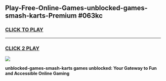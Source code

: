 
## Play-Free-Online-Games-unblocked-games-smash-karts-Premium #063kc
<h3>
<a href="https://premium.freeplayer.one?title=unblocked-games-smash-karts&ref=8M">CLICK TO PLAY</a></h3>
<hr>

<h3>
<a href="https://premium.freeplayer.one?title=unblocked-games-smash-karts&ref=8M">CLICK 2 PLAY</a>
  
</h3>

<a href="https://premium.freeplayer.one?title=unblocked-games-smash-karts&ref=8M"><img src="https://clearcache.store/games.png"></a>


**unblocked-games-smash-karts games unblocked: Your Gateway to Fun and Accessible Online Gaming**
